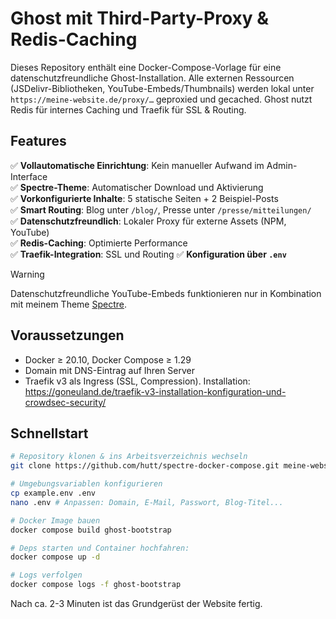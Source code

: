 # Ghost mit Third-Party-Proxy & Redis-Caching

Dieses Repository enthält eine Docker-Compose-Vorlage für eine datenschutzfreundliche Ghost-Installation. Alle externen Ressourcen (JSDelivr-Bibliotheken, YouTube-Embeds/Thumbnails) werden lokal unter `https://meine-website.de/proxy/…` geproxied und gecached. Ghost nutzt Redis für internes Caching und Traefik für SSL & Routing. 

## Features

✅ **Vollautomatische Einrichtung**: Kein manueller Aufwand im Admin-Interface  
✅ **Spectre-Theme**: Automatischer Download und Aktivierung  
✅ **Vorkonfigurierte Inhalte**: 5 statische Seiten + 2 Beispiel-Posts  
✅ **Smart Routing**: Blog unter `/blog/`, Presse unter `/presse/mitteilungen/`  
✅ **Datenschutzfreundlich**: Lokaler Proxy für externe Assets (NPM, YouTube)  
✅ **Redis-Caching**: Optimierte Performance  
✅ **Traefik-Integration**: SSL und Routing
✅ **Konfiguration über `.env`**

> [!WARNING]
> Datenschutzfreundliche YouTube-Embeds funktionieren nur in Kombination mit meinem Theme [Spectre](https://github.com/hutt/spectre/blob/main/README.de.md#datenschutzfreundliche-youtube-video-einbettungen).

## Voraussetzungen

- Docker ≥ 20.10, Docker Compose ≥ 1.29  
- Domain mit DNS-Eintrag auf Ihren Server  
- Traefik v3 als Ingress (SSL, Compression). Installation:  
  https://goneuland.de/traefik-v3-installation-konfiguration-und-crowdsec-security/

## Schnellstart

```bash
# Repository klonen & ins Arbeitsverzeichnis wechseln
git clone https://github.com/hutt/spectre-docker-compose.git meine-website.de && cd meine-website.de

# Umgebungsvariablen konfigurieren
cp example.env .env
nano .env # Anpassen: Domain, E-Mail, Passwort, Blog-Titel...

# Docker Image bauen
docker compose build ghost-bootstrap

# Deps starten und Container hochfahren:
docker compose up -d

# Logs verfolgen
docker compose logs -f ghost-bootstrap
```

Nach ca. 2-3 Minuten ist das Grundgerüst der Website fertig.
